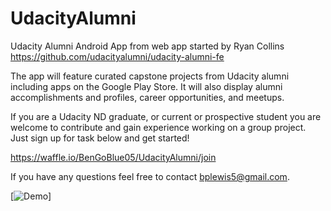 # UdacityAlumni
Udacity Alumni Android App from web app started by Ryan Collins https://github.com/udacityalumni/udacity-alumni-fe

The app will feature curated capstone projects from Udacity alumni including apps on the Google Play Store. It will also display alumni accomplishments and profiles, career opportunities, and meetups.

If you are a Udacity ND graduate, or current or prospective student you are welcome to contribute and gain experience working on a group project. Just sign up for task below and get started! 

https://waffle.io/BenGoBlue05/UdacityAlumni/join

If you have any questions feel free to contact bplewis5@gmail.com.


[![Demo](https://j.gifs.com/GZXDKJ.gif)]



